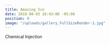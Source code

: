 ```yaml
---
title: Amazing Ice
date: 2018-08-03 16:43:00 -05:00
position: 9
image: "/uploads/gallery_FullSizeRender-1.jpg"
---
```


Chemical Injection